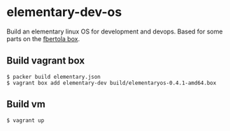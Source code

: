 # elementary-dev-os

Build an elementary linux OS for development and devops.
Based for some parts on the [fbertola box](https://github.com/fbertola/dev-box).

## Build vagrant box

```
$ packer build elementary.json
$ vagrant box add elementary-dev build/elementaryos-0.4.1-amd64.box
```

## Build vm

```
$ vagrant up
```
